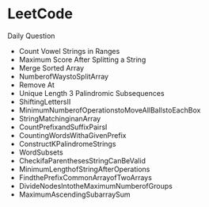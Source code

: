 # LeetCode

Daily Question

<ul>
<li>Count Vowel Strings in Ranges</li>
<li>Maximum Score After Splitting a String</li>
<li>Merge Sorted Array</li>
<li>NumberofWaystoSplitArray</li>
<li>Remove At</li>
<li>Unique Length 3 Palindromic Subsequences</li>
<li>ShiftingLettersII</li>
<li>MinimumNumberofOperationstoMoveAllBallstoEachBox</li>
<li>StringMatchinginanArray</li>
<li>CountPrefixandSuffixPairsI</li>
<li>CountingWordsWithaGivenPrefix</li>
<li>ConstructKPalindromeStrings</li>
<li>WordSubsets</li>
<li>CheckifaParenthesesStringCanBeValid</li>
<li>MinimumLengthofStringAfterOperations</li>
<li>FindthePrefixCommonArrayofTwoArrays</li>
<li>DivideNodesIntotheMaximumNumberofGroups</li>
<li>MaximumAscendingSubarraySum</li>


</ul>
